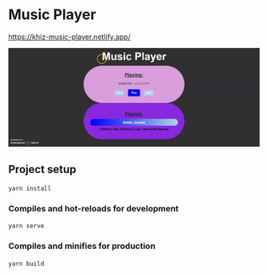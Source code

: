 # Music Player

https://khiz-music-player.netlify.app/

![example](/music-player.gif)


## Project setup

```
yarn install
```

### Compiles and hot-reloads for development

```
yarn serve
```

### Compiles and minifies for production

```
yarn build
```
